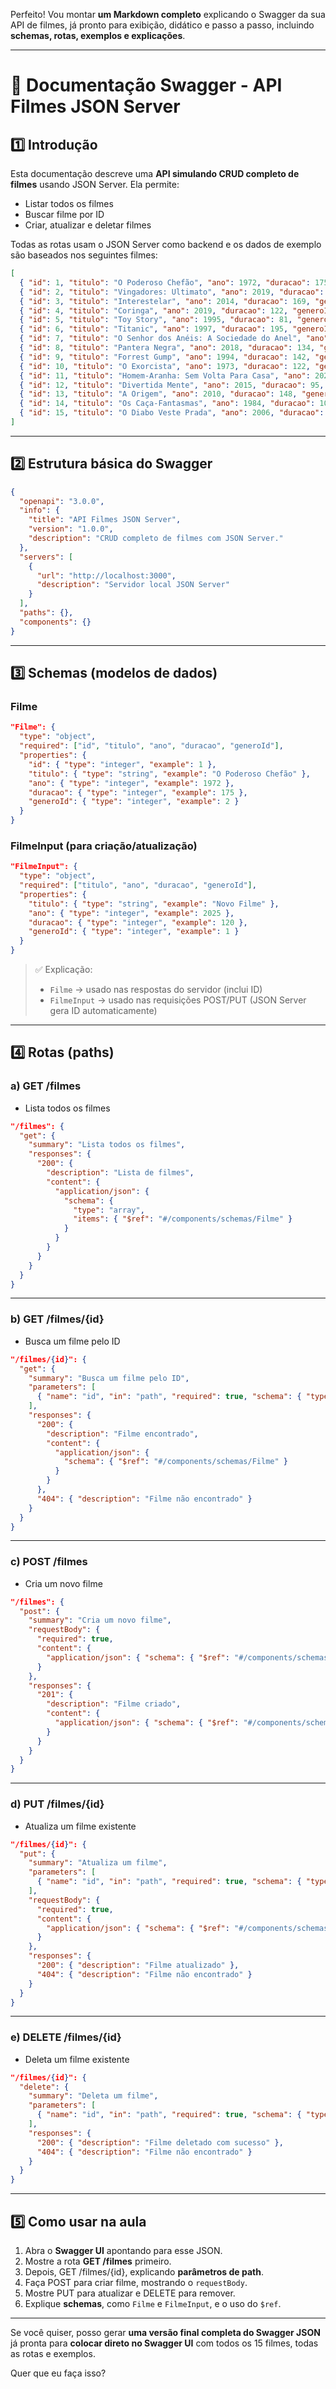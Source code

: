 Perfeito! Vou montar **um Markdown completo** explicando o Swagger da sua API de filmes, já pronto para exibição, didático e passo a passo, incluindo **schemas, rotas, exemplos e explicações**.

---

# 📘 Documentação Swagger - API Filmes JSON Server

## 1️⃣ Introdução

Esta documentação descreve uma **API simulando CRUD completo de filmes** usando JSON Server.
Ela permite:

* Listar todos os filmes
* Buscar filme por ID
* Criar, atualizar e deletar filmes

Todas as rotas usam o JSON Server como backend e os dados de exemplo são baseados nos seguintes filmes:

```json
[
  { "id": 1, "titulo": "O Poderoso Chefão", "ano": 1972, "duracao": 175, "generoId": 2 },
  { "id": 2, "titulo": "Vingadores: Ultimato", "ano": 2019, "duracao": 181, "generoId": 1 },
  { "id": 3, "titulo": "Interestelar", "ano": 2014, "duracao": 169, "generoId": 4 },
  { "id": 4, "titulo": "Coringa", "ano": 2019, "duracao": 122, "generoId": 2 },
  { "id": 5, "titulo": "Toy Story", "ano": 1995, "duracao": 81, "generoId": 8 },
  { "id": 6, "titulo": "Titanic", "ano": 1997, "duracao": 195, "generoId": 6 },
  { "id": 7, "titulo": "O Senhor dos Anéis: A Sociedade do Anel", "ano": 2001, "duracao": 178, "generoId": 7 },
  { "id": 8, "titulo": "Pantera Negra", "ano": 2018, "duracao": 134, "generoId": 1 },
  { "id": 9, "titulo": "Forrest Gump", "ano": 1994, "duracao": 142, "generoId": 2 },
  { "id": 10, "titulo": "O Exorcista", "ano": 1973, "duracao": 122, "generoId": 5 },
  { "id": 11, "titulo": "Homem-Aranha: Sem Volta Para Casa", "ano": 2021, "duracao": 148, "generoId": 1 },
  { "id": 12, "titulo": "Divertida Mente", "ano": 2015, "duracao": 95, "generoId": 8 },
  { "id": 13, "titulo": "A Origem", "ano": 2010, "duracao": 148, "generoId": 4 },
  { "id": 14, "titulo": "Os Caça-Fantasmas", "ano": 1984, "duracao": 105, "generoId": 5 },
  { "id": 15, "titulo": "O Diabo Veste Prada", "ano": 2006, "duracao": 109, "generoId": 3 }
]
```

---

## 2️⃣ Estrutura básica do Swagger

```json
{
  "openapi": "3.0.0",
  "info": {
    "title": "API Filmes JSON Server",
    "version": "1.0.0",
    "description": "CRUD completo de filmes com JSON Server."
  },
  "servers": [
    {
      "url": "http://localhost:3000",
      "description": "Servidor local JSON Server"
    }
  ],
  "paths": {},
  "components": {}
}
```

---

## 3️⃣ Schemas (modelos de dados)

### Filme

```json
"Filme": {
  "type": "object",
  "required": ["id", "titulo", "ano", "duracao", "generoId"],
  "properties": {
    "id": { "type": "integer", "example": 1 },
    "titulo": { "type": "string", "example": "O Poderoso Chefão" },
    "ano": { "type": "integer", "example": 1972 },
    "duracao": { "type": "integer", "example": 175 },
    "generoId": { "type": "integer", "example": 2 }
  }
}
```

### FilmeInput (para criação/atualização)

```json
"FilmeInput": {
  "type": "object",
  "required": ["titulo", "ano", "duracao", "generoId"],
  "properties": {
    "titulo": { "type": "string", "example": "Novo Filme" },
    "ano": { "type": "integer", "example": 2025 },
    "duracao": { "type": "integer", "example": 120 },
    "generoId": { "type": "integer", "example": 1 }
  }
}
```

> ✅ Explicação:
>
> * `Filme` → usado nas respostas do servidor (inclui ID)
> * `FilmeInput` → usado nas requisições POST/PUT (JSON Server gera ID automaticamente)

---

## 4️⃣ Rotas (paths)

### a) GET /filmes

* Lista todos os filmes

```json
"/filmes": {
  "get": {
    "summary": "Lista todos os filmes",
    "responses": {
      "200": {
        "description": "Lista de filmes",
        "content": {
          "application/json": {
            "schema": {
              "type": "array",
              "items": { "$ref": "#/components/schemas/Filme" }
            }
          }
        }
      }
    }
  }
}
```

---

### b) GET /filmes/{id}

* Busca um filme pelo ID

```json
"/filmes/{id}": {
  "get": {
    "summary": "Busca um filme pelo ID",
    "parameters": [
      { "name": "id", "in": "path", "required": true, "schema": { "type": "integer" } }
    ],
    "responses": {
      "200": {
        "description": "Filme encontrado",
        "content": {
          "application/json": {
            "schema": { "$ref": "#/components/schemas/Filme" }
          }
        }
      },
      "404": { "description": "Filme não encontrado" }
    }
  }
}
```

---

### c) POST /filmes

* Cria um novo filme

```json
"/filmes": {
  "post": {
    "summary": "Cria um novo filme",
    "requestBody": {
      "required": true,
      "content": {
        "application/json": { "schema": { "$ref": "#/components/schemas/FilmeInput" } }
      }
    },
    "responses": {
      "201": {
        "description": "Filme criado",
        "content": {
          "application/json": { "schema": { "$ref": "#/components/schemas/Filme" } }
        }
      }
    }
  }
}
```

---

### d) PUT /filmes/{id}

* Atualiza um filme existente

```json
"/filmes/{id}": {
  "put": {
    "summary": "Atualiza um filme",
    "parameters": [
      { "name": "id", "in": "path", "required": true, "schema": { "type": "integer" } }
    ],
    "requestBody": {
      "required": true,
      "content": {
        "application/json": { "schema": { "$ref": "#/components/schemas/FilmeInput" } }
      }
    },
    "responses": {
      "200": { "description": "Filme atualizado" },
      "404": { "description": "Filme não encontrado" }
    }
  }
}
```

---

### e) DELETE /filmes/{id}

* Deleta um filme existente

```json
"/filmes/{id}": {
  "delete": {
    "summary": "Deleta um filme",
    "parameters": [
      { "name": "id", "in": "path", "required": true, "schema": { "type": "integer" } }
    ],
    "responses": {
      "200": { "description": "Filme deletado com sucesso" },
      "404": { "description": "Filme não encontrado" }
    }
  }
}
```

---

## 5️⃣ Como usar na aula

1. Abra o **Swagger UI** apontando para esse JSON.
2. Mostre a rota **GET /filmes** primeiro.
3. Depois, GET /filmes/{id}, explicando **parâmetros de path**.
4. Faça POST para criar filme, mostrando o `requestBody`.
5. Mostre PUT para atualizar e DELETE para remover.
6. Explique **schemas**, como `Filme` e `FilmeInput`, e o uso do `$ref`.

---

Se você quiser, posso gerar **uma versão final completa do Swagger JSON** já pronta para **colocar direto no Swagger UI** com todos os 15 filmes, todas as rotas e exemplos.

Quer que eu faça isso?
